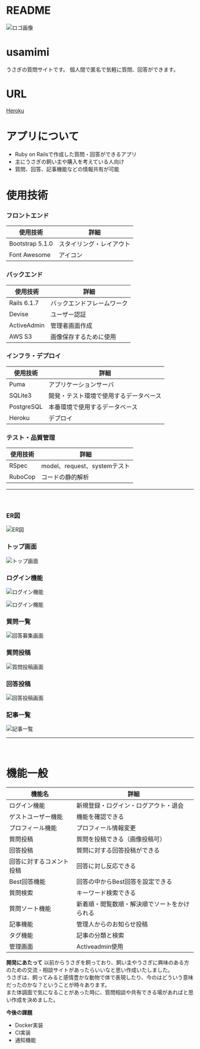 # **README**
  
![ロゴ画像](./RM_logo.jpg)
  
# **usamimi**
うさぎの質問サイトです。
個人間で匿名で気軽に質問、回答ができます。
   
# **URL**
[Heroku](https://usamimi.herokuapp.com/)
  
  
  
# **アプリについて**
- Ruby on Railsで作成した質問・回答ができるアプリ
- 主にうさぎの飼い主や購入を考えている人向け
- 質問、回答、記事機能などの情報共有が可能
  
  
# **使用技術**
### **フロントエンド**
| **使用技術** | **詳細** |
----|----
| Bootstrap 5.1.0 | スタイリング・レイアウト |
| Font Awesome | アイコン |
  
### **バックエンド**
| **使用技術** | **詳細** |
----|----
| Rails 6.1.7 |  バックエンドフレームワーク |
| Devise | ユーザー認証 |
| ActiveAdmin | 管理者画面作成 |
| AWS S3 | 画像保存するために使用 |
  
### **インフラ・デプロイ**
| **使用技術** | **詳細** |
----|----
| Puma | アプリケーションサーバ |
| SQLite3 | 開発・テスト環境で使用するデータベース |
| PostgreSQL | 本番環境で使用するデータベース |
| Heroku | デプロイ |
  
### **テスト・品質管理**
| **使用技術** | **詳細** |
----|----
| RSpec | model、request、systemテスト |
| RuboCop | コードの静的解析 |
  
  
***
　　 
### **ER図**
![ER図](./RM_er.png)
  
### **トップ画面**
![トップ画面](./RM_top.png)
  
### **ログイン機能**
![ログイン機能](./RM_signup.jpg)
  
![ログイン機能](./RM_signin.jpg)
  
### **質問一覧**
![回答募集画面](./RM_answers.jpg)
  
### **質問投稿**
![質問投稿画面](./RM_questions_new.jpg)
  
### **回答投稿**
![回答投稿画面](./RM_answers2.jpg)
  
### **記事一覧**
![記事一覧](./RM_articles.jpg)
　　 
***
　　 
　　 
# **機能一般**
| 機能名 | 詳細 |
----|----
| ログイン機能 | 新規登録・ログイン・ログアウト・退会 |
| ゲストユーザー機能 | 機能を確認できる |
| プロフィール機能 | プロフィール情報変更 |
| 質問投稿 | 質問を投稿できる（画像投稿可） |
| 回答投稿 | 質問に対する回答投稿ができる |
| 回答に対するコメント投稿 | 回答に対し反応できる |
| Best回答機能 | 回答の中からBest回答を設定できる　 |
| 質問検索 | キーワード検索できる |
| 質問ソート機能 | 新着順・閲覧数順・解決順でソートをかけられる |
| 記事機能 | 管理人からのお知らせ投稿 |
| タグ機能 | 記事の分類と検索 |
| 管理画面 | Activeadmin使用 |
  
  
**開発にあたって**
以前からうさぎを飼っており、飼い主やうさぎに興味のある方のための交流・相談サイトがあったらいいなと思い作成いたしました。  
うさぎは、飼ってみると感情豊かな動物で体で表現したり、今のはどういう意味だったのかな？ということが時々あります。  
また体調面で気になることがあった時に、質問相談や共有できる場があればと思い作成を決めました。
  
**今後の課題**
- Docker実装
- CI実装
- 通知機能
  
